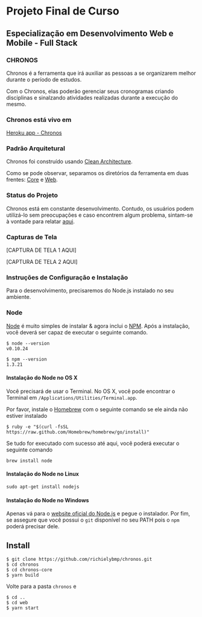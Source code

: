# Projeto Final de Curso 
## Especialização em Desenvolvimento Web e Mobile - Full Stack
### CHRONOS

Chronos é a ferramenta que irá auxiliar as pessoas a se organizarem melhor durante o período de estudos. 

Com o Chronos, elas poderão gerenciar seus cronogramas criando disciplinas e sinalzando atividades realizadas durante a execução do mesmo.

### Chronos está vivo em 

[Heroku app - Chronos](https://ufg-chronos-app.herokuapp.com/)

### Padrão Arquitetural
Chronos foi construído usando  [Clean Architecture](https://blog.cleancoder.com/uncle-bob/2012/08/13/the-clean-architecture.html).

Como se pode observar, separamos os diretórios da ferramenta em duas frentes: [Core](https://github.com/richielybmp/chronos/tree/master/chronos-core) e [Web](https://github.com/richielybmp/chronos/tree/master/web).

### Status do Projeto

Chronos está em constante desenvolvimento. Contudo, os usuários podem utilizá-lo sem preocupações e caso encontrem algum problema, sintam-se à vontade para relatar [aqui](https://github.com/richielybmp/chronos/issues/new).

### Capturas de Tela

[CAPTURA DE TELA 1 AQUI]

[CAPTURA DE TELA 2 AQUI]

### Instruções de Configuração e Instalação

Para o desenvolvimento, precisaremos do Node.js instalado no seu ambiente.

### Node

[Node](http://nodejs.org/) é muito simples de instalar & agora inclui o [NPM](https://npmjs.org/).
Após a instalação, você deverá ser capaz de executar o seguinte comando.

    $ node --version
    v0.10.24

    $ npm --version
    1.3.21

#### Instalação do Node no OS X

Você precisará de usar o Terminal. No OS X, você pode encontrar o Terminal em
`/Applications/Utilities/Terminal.app`.

Por favor, instale o [Homebrew](http://brew.sh/)  com o seguinte comando se ele ainda não estiver instalado

    $ ruby -e "$(curl -fsSL https://raw.github.com/Homebrew/homebrew/go/install)"

Se tudo for executado com sucesso até aqui, você poderá executar o seguinte comando

    brew install node

#### Instalação do Node no Linux

    sudo apt-get install nodejs

#### Instalação do Node no Windows

Apenas vá para o [website oficial do Node.js](http://nodejs.org/) e pegue o instalador. Por fim, se assegure que você possui o `git` disponível no seu PATH pois o `npm` poderá precisar dele.

## Install

	$ git clone https://github.com/richielybmp/chronos.git
    $ cd chronos
	$ cd chronos-core
	$ yarn build

Volte para a pasta `chronos` e

	$ cd ..
	$ cd web
	$ yarn start

